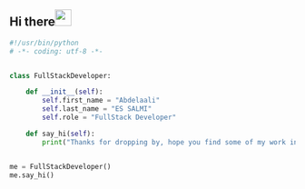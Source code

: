 ## Hi there<img src="https://github.com/TheDudeThatCode/TheDudeThatCode/blob/master/Assets/Hi.gif" width="29px"> 

```python
#!/usr/bin/python
# -*- coding: utf-8 -*-


class FullStackDeveloper:

    def __init__(self):
        self.first_name = "Abdelaali"
        self.last_name = "ES SALMI"
        self.role = "FullStack Developer"

    def say_hi(self):
        print("Thanks for dropping by, hope you find some of my work interesting.")


me = FullStackDeveloper()
me.say_hi()
```

<!-- I'm a passionate self-taught Full Stack Web Developer 🚀 from Morocco. -->

<!-- ## Computer Science Student :mortar_board:

<img align="right" alt="GIF" width="500" src="https://github.githubassets.com/images/modules/profile/profile-joined-github-dark.svg" />

#### 1337 School:

currently, I'm studying programming and computer science and learning some tools that allow me to analyze complex systems.
#### Networking:
I have a diploma in techniques of information network, administration of systems and network

#### Connect with me: -->

<!-- [<img align="left" alt="abdlalisalmi | LinkedIn" width="22px" src="https://cdn-icons.flaticon.com/png/512/3536/premium/3536505.png?token=exp=1636643469~hmac=24a6c4b613d8b6d5bdd805957a78d414" />][linkedin]
<br /> -->

<!-- ### Languages and Tools:

<img align="left" alt="Python" width="26px" src="https://cdn-icons-png.flaticon.com/512/5968/5968350.png" />
<img align="left" alt="Django" width="56px" src="https://static.djangoproject.com/img/logos/django-logo-negative.svg" />
<img align="left" alt="JavaScript" width="26px" src="https://raw.githubusercontent.com/github/explore/80688e429a7d4ef2fca1e82350fe8e3517d3494d/topics/javascript/javascript.png" />
<img align="left" alt="react" width="26px" src="https://raw.githubusercontent.com/github/explore/80688e429a7d4ef2fca1e82350fe8e3517d3494d/topics/react/react.png" />
<img align="left" alt="HTML" width="26px" src="https://raw.githubusercontent.com/github/explore/80688e429a7d4ef2fca1e82350fe8e3517d3494d/topics/html/html.png" />
<img align="left" alt="css" width="26px" src="https://raw.githubusercontent.com/github/explore/80688e429a7d4ef2fca1e82350fe8e3517d3494d/topics/css/css.png" />
<img align="left" alt="Linux" width="26px" src="https://image.flaticon.com/icons/svg/226/226772.svg" />
<img align="left" alt="Docker" width="26px" src="https://cdn-icons-png.flaticon.com/512/919/919853.png" />
<img align="left" alt="Git" width="26px" src="https://cdn-icons-png.flaticon.com/512/2111/2111288.png" />
<br />
<br />

### My GitHub Stats:
<img align="left" alt="abdlalisalmi Github Stats" src="https://github-readme-stats.vercel.app/api?username=abdlalisalmi&show_icons=true&hide_border=true&hide_title=true&icon_color=17D778&bg_color=0d1117&text_color=e1e4e8" />


<img align="left" alt="abdlalisalmi Github Top Languages" src="https://github-readme-stats.vercel.app/api/top-langs/?username=abdlalisalmi&show_icons=true&hide_border=true&hide_title=true&layout=compact&icon_color=17D778&bg_color=0d1117&text_color=e1e4e8" />





[facebook]: https://www.facebook.com/abdlali.sa
[twitter]: https://twitter.com/abdlalisalmi
[linkedin]: https://www.linkedin.com/in/abdlalisalmi/
[instagram]: https://www.instagram.com/abdlali_salmi/ -->
